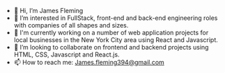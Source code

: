 - 👋 Hi, I’m James Fleming
- 👀 I’m interested in FullStack, front-end and back-end engineering roles with companies of all shapes and sizes.
- 🌱 I'm currently working on a number of web application projects for local businesses in the New York City area using React and Javascript. 
- 💞️ I’m looking to collaborate on frontend and backend projects using HTML, CSS, Javascript and React.js.
- 📫 How to reach me: James.fleming394@gmail.com
